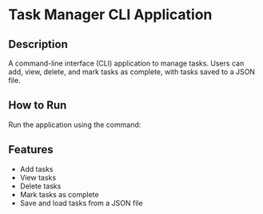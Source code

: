 # Task Manager CLI Application

## Description
A command-line interface (CLI) application to manage tasks. Users can add, view, delete, and mark tasks as complete, with tasks saved to a JSON file.

## How to Run
Run the application using the command:


## Features
- Add tasks
- View tasks
- Delete tasks
- Mark tasks as complete
- Save and load tasks from a JSON file
